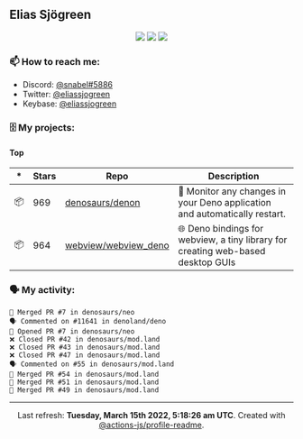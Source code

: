 ## Elias Sjögreen

<p align="center">
  <img src="https://img.shields.io/badge/🎂-dec. 2003-success" />
  <img src="https://img.shields.io/badge/🌎-Stockholm-informational" />
  <img src="https://img.shields.io/badge/👦-He/Him-informational" />
</p>

### 📫 How to reach me:

- Discord: [@snabel#5886](https://discord.com/users/267978757799673866)
- Twitter: [@eliassjogreen](https://twitter.com/eliassjogreen)
- Keybase: [@eliassjogreen](https://keybase.io/eliassjogreen)

### 🗄 My projects:

#### Top
|*|Stars|Repo|Description|
|---|---|---|---|
| 📦 | 969 | [denosaurs/denon](https://github.com/denosaurs/denon) | 👀 Monitor any changes in your Deno application and automatically restart. |
| 📦 | 964 | [webview/webview_deno](https://github.com/webview/webview_deno) | 🌐 Deno bindings for webview, a tiny library for creating web-based desktop GUIs |

### 🗣 My activity:

```
🎉 Merged PR #7 in denosaurs/neo
🗣 Commented on #11641 in denoland/deno
💪 Opened PR #7 in denosaurs/neo
❌ Closed PR #42 in denosaurs/mod.land
❌ Closed PR #43 in denosaurs/mod.land
❌ Closed PR #47 in denosaurs/mod.land
🗣 Commented on #55 in denosaurs/mod.land
🎉 Merged PR #54 in denosaurs/mod.land
🎉 Merged PR #51 in denosaurs/mod.land
🎉 Merged PR #49 in denosaurs/mod.land
```

------------
<p align="center">Last refresh: <b>Tuesday, March 15th 2022, 5:18:26 am UTC</b>. Created with <a href=https://github.com/marketplace/actions/profile-readme>@actions-js/profile-readme</a>.</p>
